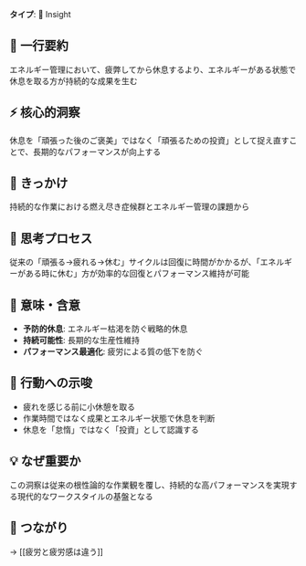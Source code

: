 **タイプ**: 💭 Insight

## 📝 一行要約
エネルギー管理において、疲弊してから休息するより、エネルギーがある状態で休息を取る方が持続的な成果を生む

## ⚡ 核心的洞察
休息を「頑張った後のご褒美」ではなく「頑張るための投資」として捉え直すことで、長期的なパフォーマンスが向上する

## 🎯 きっかけ
持続的な作業における燃え尽き症候群とエネルギー管理の課題から

## 🧠 思考プロセス
従来の「頑張る→疲れる→休む」サイクルは回復に時間がかかるが、「エネルギーがある時に休む」方が効率的な回復とパフォーマンス維持が可能

## 🌟 意味・含意
- **予防的休息**: エネルギー枯渇を防ぐ戦略的休息
- **持続可能性**: 長期的な生産性維持
- **パフォーマンス最適化**: 疲労による質の低下を防ぐ

## 🚀 行動への示唆
- 疲れを感じる前に小休憩を取る
- 作業時間ではなく成果とエネルギー状態で休息を判断
- 休息を「怠惰」ではなく「投資」として認識する

## 💡 なぜ重要か
この洞察は従来の根性論的な作業観を覆し、持続的な高パフォーマンスを実現する現代的なワークスタイルの基盤となる

## 🔗 つながり
→ [[疲労と疲労感は違う]]